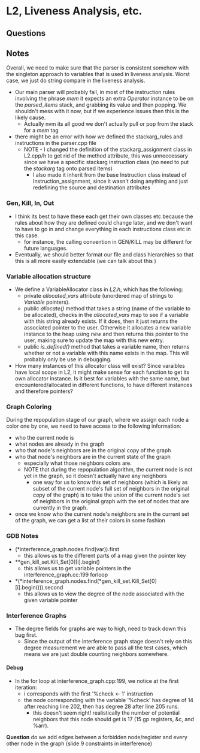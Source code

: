 # L2, Liveness Analysis, etc.

## Questions

## Notes
Overall, we need to make sure that the parser is consistent somehow with the singleton approach to variables that is used in liveness analysis. Worst case, we just do string compare in the liveness analysis.
* Our main parser will probably fail, in most of the instruction rules involving the phrase *mem* it expects an extra *Operator* instance to be on the *parsed_items* stack, and grabbing its value and then popping. We shouldn't mess with it now, but if we experience issues then this is the likely cause.
    * Actually nvm its all good we don't actually pull or pop from the stack for a *mem* tag
* there might be an error with how we defined the stackarg_rules and instructions in the parser.cpp file
    * NOTE - I changed the definition of the stackarg_assignment class in L2.cpp/h to get rid of the method attribute, this was unneccessary since we have a specific stackarg instruction class (no need to put the *stackarg* tag onto parsed items)
        * I also made it inherit from the base Instruction class instead of Instruction_assignment, since it wasn't doing anything and just redefining the source and destination attributes

### Gen, Kill, In, Out
* I think its best to have these each get their own classes etc because the rules about how they are defined could change later, and we don't want to have to go in and change everything in each instructions class etc in this case.
    * for instance, the calling convention in GEN/KILL may be different for future languages.
* Eventually, we should better format our file and class hierarchies so that this is all more easily extendable (we can talk about this )

### Variable allocation structure
* We define a VariableAllocator class in *L2.h*, which has the following:
    * private *allocated_vars* attribute (unordered map of strings to *Variable* pointers).
    * public *allocate()* method that takes a string (name of the variable to be allocated), checks in the *allocated_vars* map to see if a variable with this string already exists. If it does, then it just returns the associated pointer to the user. Otherwise it allocates a new variable instance to the heap using *new* and then returns this pointer to the user, making sure to update the map with this new entry.
    * public *is_defined()* method that takes a variable name, then returns whether or not a variable with this name exists in the map. This will probably only be use in debugging.
* How many instances of this allocator class will exist? Since varaibles have local scope in L2, it might make sense for each function to get its own allocator instance. Is it best for variables with the same name, but encountered/allocated in different functions, to have different instances and therefore pointers?

### Graph Coloring
During the repopulation stage of our graph, where we assign each node a color one by one, we need to have access to the following information:
* who the current node is
* what nodes are already in the graph
* who that node's neighbors are in the original copy of the graph
* who that node's neighbors are in the current state of the graph
  * especially what those neighbors colors are. 
  * NOTE that during the repopulation algorithm, the current node is not yet
    in the graph, so it doesn't actually have any neighbors
    * one way for us to know this set of neighbors (which is likely as subset of
      the current node's full set of neighbors in the original copy of the graph)
      is to take the union of the current node's set of neighbors in the original
      graph with the set of nodes that are currently in the graph.
* once we know who the current node's neighbors are in the current set of the graph,
  we can get a list of their colors in some fashion

### GDB Notes
* (*interference_graph.nodes.find(var)).first
    * this allows us to the different parts of a map given the pointer key
*  **gen_kill_set.Kill_Set[0][i].begin()
    * this allows us to get variable pointers in the interference_graph.cc:199 forloop
* \*(\*interference_graph.nodes.find(\*gen_kill_set.Kill_Set[0][i].begin())).second
    * this allows us to view the degree of the node associated with the given variable pointer

### Interference Graphs
* The degree fields for graphs are way to high, need to track down this bug first.
    * Since the output of the interference graph stage doesn't rely on this degree measurement
    we are able to pass all the test cases, which means we are just double counting neighbors somewhere.
#### Debug
* In the for loop at interference_graph.cpp:199, we notice at the first iteration:
    * i corresponds with the first '%check <- 1' instruction
    * the node corresponding with the variable '%check' has degree of 14 after reaching line 202, then has degree 28 after line 205 runs.
        * this doesn't seem right! realistically the number of potential neighbors that this node should get is 17 (15 gp registers, &c, and %arr).

**Question** do we add edges between a forbidden node/register and every other node in the graph (slide 9 constraints in interference)